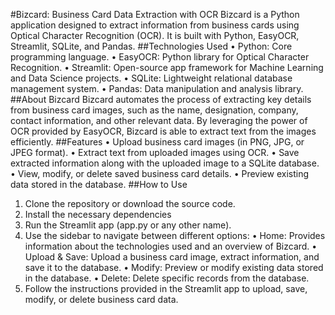 #Bizcard: Business Card Data Extraction with OCR
Bizcard is a Python application designed to extract information from business cards using Optical Character Recognition (OCR). It is built with Python, EasyOCR, Streamlit, SQLite, and Pandas.
##Technologies Used
•	Python: Core programming language.
•	EasyOCR: Python library for Optical Character Recognition.
•	Streamlit: Open-source app framework for Machine Learning and Data Science projects.
•	SQLite: Lightweight relational database management system.
•	Pandas: Data manipulation and analysis library.
##About Bizcard
Bizcard automates the process of extracting key details from business card images, such as the name, designation, company, contact information, and other relevant data. By leveraging the power of OCR provided by EasyOCR, Bizcard is able to extract text from the images efficiently.
##Features
•	Upload business card images (in PNG, JPG, or JPEG format).
•	Extract text from uploaded images using OCR.
•	Save extracted information along with the uploaded image to a SQLite database.
•	View, modify, or delete saved business card details.
•	Preview existing data stored in the database.
##How to Use
1.	Clone the repository or download the source code.
2.	Install the necessary dependencies
3.	Run the Streamlit app (app.py or any other name).
4.	Use the sidebar to navigate between different options:
•	Home: Provides information about the technologies used and an overview of Bizcard.
•	Upload & Save: Upload a business card image, extract information, and save it to the database.
•	Modify: Preview or modify existing data stored in the database.
•	Delete: Delete specific records from the database.
5.	Follow the instructions provided in the Streamlit app to upload, save, modify, or delete business card data.

